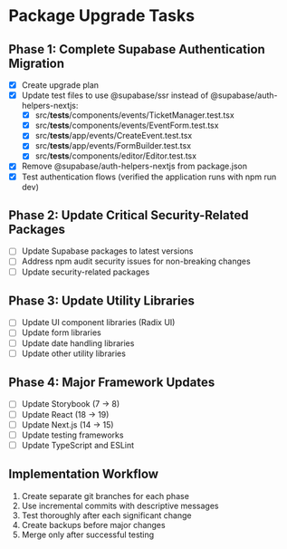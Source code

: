 # Package Upgrade Tasks

## Phase 1: Complete Supabase Authentication Migration

- [x] Create upgrade plan
- [x] Update test files to use @supabase/ssr instead of @supabase/auth-helpers-nextjs:
  - [x] src/__tests__/components/events/TicketManager.test.tsx
  - [x] src/__tests__/components/events/EventForm.test.tsx
  - [x] src/__tests__/app/events/CreateEvent.test.tsx
  - [x] src/__tests__/app/events/FormBuilder.test.tsx
  - [x] src/__tests__/components/editor/Editor.test.tsx
- [x] Remove @supabase/auth-helpers-nextjs from package.json
- [x] Test authentication flows (verified the application runs with npm run dev)

## Phase 2: Update Critical Security-Related Packages

- [ ] Update Supabase packages to latest versions
- [ ] Address npm audit security issues for non-breaking changes
- [ ] Update security-related packages

## Phase 3: Update Utility Libraries

- [ ] Update UI component libraries (Radix UI)
- [ ] Update form libraries
- [ ] Update date handling libraries
- [ ] Update other utility libraries

## Phase 4: Major Framework Updates

- [ ] Update Storybook (7 → 8)
- [ ] Update React (18 → 19)
- [ ] Update Next.js (14 → 15)
- [ ] Update testing frameworks
- [ ] Update TypeScript and ESLint

## Implementation Workflow

1. Create separate git branches for each phase
2. Use incremental commits with descriptive messages
3. Test thoroughly after each significant change
4. Create backups before major changes
5. Merge only after successful testing 